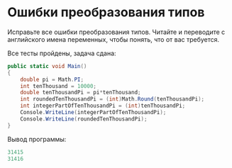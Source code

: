 # Ошибки преобразования типов

Исправьте все ошибки преобразования типов. Читайте и переводите с английского имена переменных, чтобы понять, что от вас требуется.

Все тесты пройдены, задача сдана:
```cs
public static void Main()
{
    double pi = Math.PI;
    int tenThousand = 10000;
    double tenThousandPi = pi*tenThousand;
    int roundedTenThousandPi = (int)Math.Round(tenThousandPi);
    int integerPartOfTenThousandPi = (int)tenThousandPi;
    Console.WriteLine(integerPartOfTenThousandPi);
    Console.WriteLine(roundedTenThousandPi);
}
```

Вывод программы:
```cs
31415
31416
```
